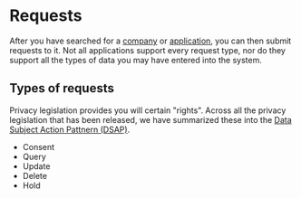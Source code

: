 # Requests

After you have searched for a [company](Search_Tenants.md) or [application](Search_Applications.md), you can then submit requests to it.  Not all applications support every request type, nor do they support all the types of data you may have entered into the system.

##  Types of requests

Privacy legislation provides you will certain "rights".  Across all the privacy legislation that has been released, we have summarized these into the [Data Subject Action Pattnern (DSAP)](./SDK/DataSubjectActionPattern.md).

-   Consent
-   Query
-   Update
-   Delete
-   Hold